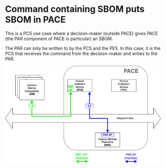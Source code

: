 # Command containing SBOM puts SBOM in PACE

This is a PCS use case where a decision-maker (outside PACE)
gives PACE (the PAR component of PACE is particular)
an SBOM.

The PAR can only be written to by the PCS and the PES.
In this case, it is the PCS that receives the command
from the decision-maker and writes to the PAR.

![Collect01a](./Images/CollectSbomWithCommand.png)
